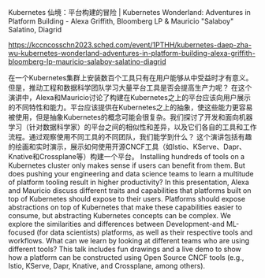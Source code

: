Kubernetes 仙境：平台构建的冒险 | Kubernetes Wonderland: Adventures in Platform Building - Alexa Griffith, Bloomberg LP & Mauricio "Salaboy" Salatino, Diagrid

https://kccncosschn2023.sched.com/event/1PTHH/kubernetes-daep-zha-wu-kubernetes-wonderland-adventures-in-platform-building-alexa-griffith-bloomberg-lp-mauricio-salaboy-salatino-diagrid

在一个Kubernetes集群上安装数百个工具只有在用户能够从中受益时才有意义。但是，推动工程和数据科学团队学习大量平台工具是否会提高生产力呢？ 在这个演讲中，Alexa和Mauricio讨论了构建在Kubernetes之上的平台应该向用户展示的不同特性和能力。平台应该提供在Kubernetes之上的抽象，使这些能力更容易被使用，但是抽象Kubernetes的概念可能会很复杂。我们探讨了开发和面向机器学习（针对数据科学家）的平台之间的相似性和差异，以及它们各自的工具和工作流程。通过观察使用不同工具的不同团队，我们能学到什么？ 这个演讲包括有趣的绘画和实时演示，展示如何使用开源CNCF工具（如Istio、KServe、Dapr、Knative和Crossplane等）构建一个平台。 
Installing hundreds of tools on a Kubernetes cluster only makes sense if users can benefit from them. But does pushing your engineering and data science teams to learn a multitude of platform tooling result in higher productivity? In this presentation, Alexa and Mauricio discuss different traits and capabilities that platforms built on top of Kubernetes should expose to their users. Platforms should expose abstractions on top of Kubernetes that make these capabilities easier to consume, but abstracting Kubernetes concepts can be complex. We explore the similarities and differences between Development-and ML-focused (for data scientists) platforms, as well as their respective tools and workflows. What can we learn by looking at different teams who are using different tools? This talk includes fun drawings and a live demo to show how a platform can be constructed using Open Source CNCF tools (e.g., Istio, KServe, Dapr, Knative, and Crossplane, among others).
